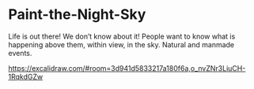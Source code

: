# Paint-the-Night-Sky

Life is out there! We don’t know about it! People want to know what is happening above them, within view, in the sky. Natural and manmade events.

https://excalidraw.com/#room=3d941d5833217a180f6a,o_nvZNr3LiuCH-1RqkdGZw